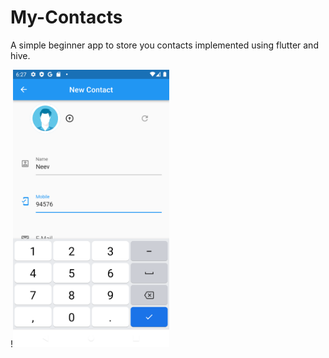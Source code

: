 # My-Contacts
A simple beginner app to store you contacts implemented using flutter and hive.

!<img src="https://github.com/kid-116/My-Contacts/blob/main/screenshots/1.png" width="250"/>
